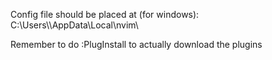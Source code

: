 Config file should be placed at (for windows):
C:\Users\\<username>\AppData\Local\nvim\

Remember to do :PlugInstall to actually download the plugins
